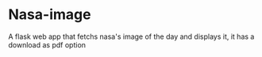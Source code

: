 # Nasa-image
A flask web app that fetchs nasa's image of the day and displays it, it has a download as pdf option
